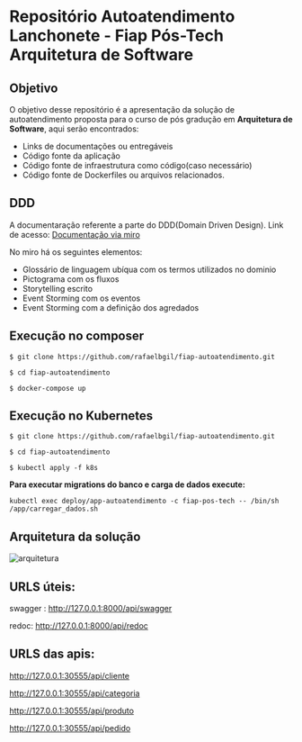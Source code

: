 # Repositório Autoatendimento Lanchonete - Fiap Pós-Tech Arquitetura de Software

## Objetivo
O objetivo desse repositório é a apresentação da solução de autoatendimento proposta para o curso de pós gradução em **Arquitetura de Software**, aqui serão encontrados:
- Links de documentações ou entregáveis
- Código fonte da aplicação
- Código fonte de infraestrutura como código(caso necessário)
- Código fonte de Dockerfiles ou arquivos relacionados.

## DDD
A documentaração referente a parte do DDD(Domain Driven Design).
Link de acesso: [Documentação via miro](https://miro.com/app/board/uXjVMnTeAN8=/?share_link_id=984815149799)

No miro há os seguintes elementos:
- Glossário de linguagem ubíqua com os termos utilizados no dominio
- Pictograma com os fluxos
- Storytelling escrito
- Event Storming com os eventos
- Event Storming com a definição dos agredados

## Execução no composer

``` $ git clone https://github.com/rafaelbgil/fiap-autoatendimento.git ```


``` $ cd fiap-autoatendimento ```


``` $ docker-compose up ```

## Execução no Kubernetes
``` $ git clone https://github.com/rafaelbgil/fiap-autoatendimento.git ```

``` $ cd fiap-autoatendimento ```

``` $ kubectl apply -f k8s ```



**Para executar migrations do banco e carga de dados execute:**

``` kubectl exec deploy/app-autoatendimento -c fiap-pos-tech -- /bin/sh /app/carregar_dados.sh ```

## Arquitetura da solução
![arquitetura](https://github.com/rafaelbgil/fiap-autoatendimento/assets/13522522/858798ca-af3a-455d-8ce1-9b69f38fe226)

## URLS úteis:
swagger : http://127.0.0.1:8000/api/swagger

redoc: http://127.0.0.1:8000/api/redoc

## URLS das apis:
http://127.0.0.1:30555/api/cliente 

http://127.0.0.1:30555/api/categoria

http://127.0.0.1:30555/api/produto

http://127.0.0.1:30555/api/pedido
